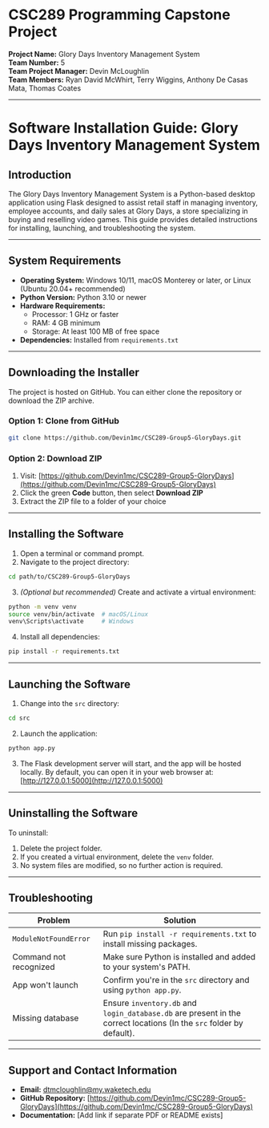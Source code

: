 # CSC289 Programming Capstone Project

**Project Name:** Glory Days Inventory Management System  
**Team Number:** 5  
**Team Project Manager:** Devin McLoughlin  
**Team Members:** Ryan David McWhirt, Terry Wiggins, Anthony De Casas Mata, Thomas Coates

---

# Software Installation Guide: Glory Days Inventory Management System

## Introduction

The Glory Days Inventory Management System is a Python-based desktop application using Flask designed to assist retail staff in managing inventory, employee accounts, and daily sales at Glory Days, a store specializing in buying and reselling video games. This guide provides detailed instructions for installing, launching, and troubleshooting the system.

---

## System Requirements

- **Operating System:** Windows 10/11, macOS Monterey or later, or Linux (Ubuntu 20.04+ recommended)  
- **Python Version:** Python 3.10 or newer  
- **Hardware Requirements:**
  - Processor: 1 GHz or faster
  - RAM: 4 GB minimum
  - Storage: At least 100 MB of free space
- **Dependencies:** Installed from `requirements.txt`

---

## Downloading the Installer

The project is hosted on GitHub. You can either clone the repository or download the ZIP archive.

### Option 1: Clone from GitHub

```bash
git clone https://github.com/Devin1mc/CSC289-Group5-GloryDays.git
```

### Option 2: Download ZIP

1. Visit: [https://github.com/Devin1mc/CSC289-Group5-GloryDays](https://github.com/Devin1mc/CSC289-Group5-GloryDays)  
2. Click the green **Code** button, then select **Download ZIP**  
3. Extract the ZIP file to a folder of your choice

---

## Installing the Software

1. Open a terminal or command prompt.
2. Navigate to the project directory:

```bash
cd path/to/CSC289-Group5-GloryDays
```

3. *(Optional but recommended)* Create and activate a virtual environment:

```bash
python -m venv venv
source venv/bin/activate  # macOS/Linux
venv\Scripts\activate     # Windows
```

4. Install all dependencies:

```bash
pip install -r requirements.txt
```

---

## Launching the Software

1. Change into the `src` directory:

```bash
cd src
```

2. Launch the application:

```bash
python app.py
```

3. The Flask development server will start, and the app will be hosted locally.
By default, you can open it in your web browser at: [http://127.0.0.1:5000](http://127.0.0.1:5000)

---

## Uninstalling the Software

To uninstall:

1. Delete the project folder.
2. If you created a virtual environment, delete the `venv` folder.
3. No system files are modified, so no further action is required.

---

## Troubleshooting

| Problem | Solution |
|--------|----------|
| `ModuleNotFoundError` | Run `pip install -r requirements.txt` to install missing packages. |
| Command not recognized | Make sure Python is installed and added to your system's PATH. |
| App won't launch | Confirm you're in the `src` directory and using `python app.py`. |
| Missing database | Ensure `inventory.db` and `login_database.db` are present in the correct locations (In the `src` folder by default). |

---

## Support and Contact Information

- **Email:** [dtmcloughlin@my.waketech.edu](mailto:dtmcloughlin@my.waketech.edu)
- **GitHub Repository:** [https://github.com/Devin1mc/CSC289-Group5-GloryDays](https://github.com/Devin1mc/CSC289-Group5-GloryDays)  
- **Documentation:** [Add link if separate PDF or README exists]
